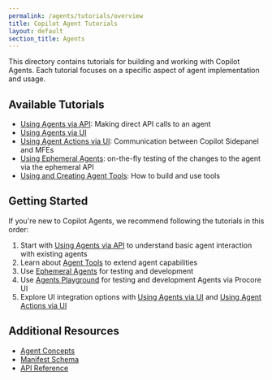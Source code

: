 ```yaml
---
permalink: /agents/tutorials/overview
title: Copilot Agent Tutorials
layout: default
section_title: Agents
---
```


This directory contains tutorials for building and working with Copilot Agents. 
Each tutorial focuses on a specific aspect of agent implementation and usage.

## Available Tutorials

- [Using Agents via API](use_agent_via_api.md): Making direct API calls to an agent
- [Using Agents via UI](use_agent_via_ui.md)
- [Using Agent Actions via UI](implement_agent_actions.md): Communication between Copilot Sidepanel and MFEs
- [Using Ephemeral Agents](use_ephemeral_agent_api.md): on-the-fly testing of the changes to the agent via the ephemeral API
- [Using and Creating Agent Tools](use_and_create_agent_tools.md): How to build and use tools


## Getting Started

If you're new to Copilot Agents, we recommend following the tutorials in this order:

1. Start with [Using Agents via API](use_agent_via_api.md) to understand basic agent interaction with existing agents
2. Learn about [Agent Tools](use_and_create_agent_tools.md) to extend agent capabilities
3. Use [Ephemeral Agents](use_ephemeral_agent_api.md) for testing and development
4. Use [Agents Playground](use_agent_playground.md) for testing and development Agents via Procore UI
5. Explore UI integration options with [Using Agents via UI](use_agent_via_ui.md) and [Using Agent Actions via UI](implement_agent_actions.md)

## Additional Resources

- [Agent Concepts](../concepts.md)
- [Manifest Schema](../schema.md)
- [API Reference](https://developers.procore.com/reference/rest/agents)
